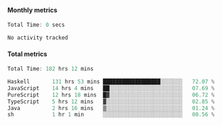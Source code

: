 #### Monthly metrics
<!--START_SECTION:wakamonthly-->

```asm
Total Time: 0 secs

No activity tracked
```

<!--END_SECTION:wakamonthly-->
#### Total metrics
<!--START_SECTION:wakatotal-->

```asm
Total Time: 182 hrs 12 mins

Haskell       131 hrs 53 mins ██████████████████░░░░░░░   72.07 %
JavaScript    14 hrs 4 mins   ██░░░░░░░░░░░░░░░░░░░░░░░   07.69 %
PureScript    12 hrs 18 mins  █▓░░░░░░░░░░░░░░░░░░░░░░░   06.72 %
TypeScript    5 hrs 12 mins   ▓░░░░░░░░░░░░░░░░░░░░░░░░   02.85 %
Java          2 hrs 16 mins   ▒░░░░░░░░░░░░░░░░░░░░░░░░   01.24 %
sh            1 hr 1 min      ░░░░░░░░░░░░░░░░░░░░░░░░░   00.56 %
```

<!--END_SECTION:wakatotal-->
